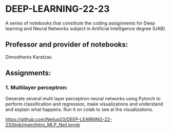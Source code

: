 # DEEP-LEARNING-22-23
A series of notebooks that constitute the coding assignments for Deep learning and Neural Networks subject in Artificial Intelligence degree (UAB).

## Professor and provider of notebooks:

Dimosthenis Karatzas.

## Assignments:

### 1. Multilayer perceptron:

Generate several multi layer perceptron neural networks using Pytorch to perform classification and regression, make visualizations and understand and explain what happens. Run it on colab to see al the visualizations.

https://github.com/Neilus03/DEEP-LEARNING-22-23/blob/main/Intro_MLP_Neil.ipynb

